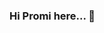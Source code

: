 ### Hi Promi here... 👋

<!--
**promi7892/promi7892** is a ✨ _special_ ✨ repository because its `README.md` (this file) appears on your GitHub profile.

Here are some ideas to get you started:

- 🔭 I’m currently working on ...
- 🌱 I’m a :beginner: beginner and currently learning React
- 👯 I’m looking to collaborate on ...
- 🤔 I’m looking for help with ...
- 💬 Ask me about ...
- 📫 How to reach me: jarin.tasnim7892@gmail.com
- 📑 Connect with me at linkedIn https://www.linkedin.com/in/jarin-tasnim-promi-b580a215b/
- 😄 Pronouns: she/her
- ⚡ Fun fact: ...
-->
